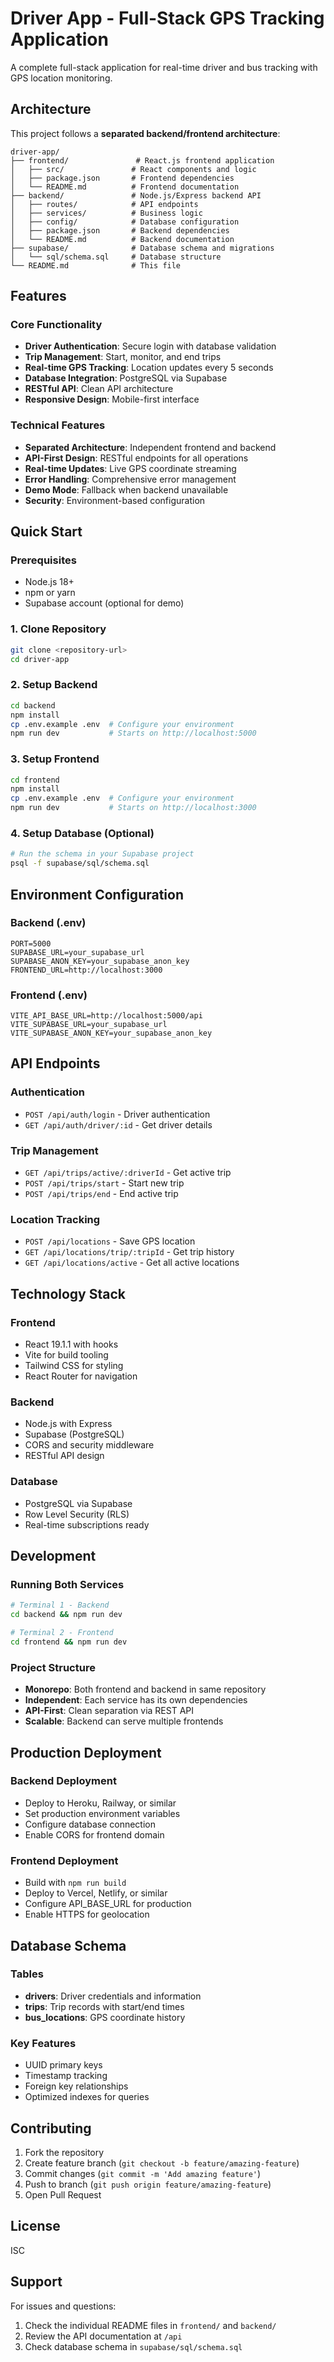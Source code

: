 # Driver App - Full-Stack GPS Tracking Application

A complete full-stack application for real-time driver and bus tracking with GPS location monitoring.

## Architecture

This project follows a **separated backend/frontend architecture**:

```
driver-app/
├── frontend/               # React.js frontend application
│   ├── src/               # React components and logic
│   ├── package.json       # Frontend dependencies
│   └── README.md          # Frontend documentation
├── backend/               # Node.js/Express backend API
│   ├── routes/            # API endpoints
│   ├── services/          # Business logic
│   ├── config/            # Database configuration
│   ├── package.json       # Backend dependencies
│   └── README.md          # Backend documentation
├── supabase/              # Database schema and migrations
│   └── sql/schema.sql     # Database structure
└── README.md              # This file
```

## Features

### Core Functionality
- **Driver Authentication**: Secure login with database validation
- **Trip Management**: Start, monitor, and end trips
- **Real-time GPS Tracking**: Location updates every 5 seconds
- **Database Integration**: PostgreSQL via Supabase
- **RESTful API**: Clean API architecture
- **Responsive Design**: Mobile-first interface

### Technical Features
- **Separated Architecture**: Independent frontend and backend
- **API-First Design**: RESTful endpoints for all operations
- **Real-time Updates**: Live GPS coordinate streaming
- **Error Handling**: Comprehensive error management
- **Demo Mode**: Fallback when backend unavailable
- **Security**: Environment-based configuration

## Quick Start

### Prerequisites
- Node.js 18+ 
- npm or yarn
- Supabase account (optional for demo)

### 1. Clone Repository
```bash
git clone <repository-url>
cd driver-app
```

### 2. Setup Backend
```bash
cd backend
npm install
cp .env.example .env  # Configure your environment
npm run dev           # Starts on http://localhost:5000
```

### 3. Setup Frontend
```bash
cd frontend
npm install
cp .env.example .env  # Configure your environment  
npm run dev           # Starts on http://localhost:3000
```

### 4. Setup Database (Optional)
```bash
# Run the schema in your Supabase project
psql -f supabase/sql/schema.sql
```

## Environment Configuration

### Backend (.env)
```env
PORT=5000
SUPABASE_URL=your_supabase_url
SUPABASE_ANON_KEY=your_supabase_anon_key
FRONTEND_URL=http://localhost:3000
```

### Frontend (.env)
```env
VITE_API_BASE_URL=http://localhost:5000/api
VITE_SUPABASE_URL=your_supabase_url
VITE_SUPABASE_ANON_KEY=your_supabase_anon_key
```

## API Endpoints

### Authentication
- `POST /api/auth/login` - Driver authentication
- `GET /api/auth/driver/:id` - Get driver details

### Trip Management
- `GET /api/trips/active/:driverId` - Get active trip
- `POST /api/trips/start` - Start new trip
- `POST /api/trips/end` - End active trip

### Location Tracking
- `POST /api/locations` - Save GPS location
- `GET /api/locations/trip/:tripId` - Get trip history
- `GET /api/locations/active` - Get all active locations

## Technology Stack

### Frontend
- React 19.1.1 with hooks
- Vite for build tooling
- Tailwind CSS for styling
- React Router for navigation

### Backend  
- Node.js with Express
- Supabase (PostgreSQL)
- CORS and security middleware
- RESTful API design

### Database
- PostgreSQL via Supabase
- Row Level Security (RLS)
- Real-time subscriptions ready

## Development

### Running Both Services
```bash
# Terminal 1 - Backend
cd backend && npm run dev

# Terminal 2 - Frontend  
cd frontend && npm run dev
```

### Project Structure
- **Monorepo**: Both frontend and backend in same repository
- **Independent**: Each service has its own dependencies
- **API-First**: Clean separation via REST API
- **Scalable**: Backend can serve multiple frontends

## Production Deployment

### Backend Deployment
- Deploy to Heroku, Railway, or similar
- Set production environment variables
- Configure database connection
- Enable CORS for frontend domain

### Frontend Deployment
- Build with `npm run build`
- Deploy to Vercel, Netlify, or similar
- Configure API_BASE_URL for production
- Enable HTTPS for geolocation

## Database Schema

### Tables
- **drivers**: Driver credentials and information
- **trips**: Trip records with start/end times
- **bus_locations**: GPS coordinate history

### Key Features
- UUID primary keys
- Timestamp tracking
- Foreign key relationships
- Optimized indexes for queries

## Contributing

1. Fork the repository
2. Create feature branch (`git checkout -b feature/amazing-feature`)
3. Commit changes (`git commit -m 'Add amazing feature'`)
4. Push to branch (`git push origin feature/amazing-feature`)
5. Open Pull Request

## License

ISC

## Support

For issues and questions:
1. Check the individual README files in `frontend/` and `backend/`
2. Review the API documentation at `/api`
3. Check database schema in `supabase/sql/schema.sql`
